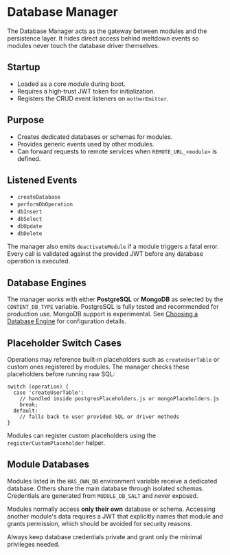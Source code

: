 # Database Manager

The Database Manager acts as the gateway between modules and the persistence layer. It hides direct access behind meltdown events so modules never touch the database driver themselves.

## Startup
- Loaded as a core module during boot.
- Requires a high‑trust JWT token for initialization.
- Registers the CRUD event listeners on `motherEmitter`.

## Purpose
- Creates dedicated databases or schemas for modules.
- Provides generic events used by other modules.
- Can forward requests to remote services when `REMOTE_URL_<module>` is defined.

## Listened Events
- `createDatabase`
- `performDbOperation`
- `dbInsert`
- `dbSelect`
- `dbUpdate`
- `dbDelete`

The manager also emits `deactivateModule` if a module triggers a fatal error. Every call is validated against the provided JWT before any database operation is executed.

## Database Engines
The manager works with either **PostgreSQL** or **MongoDB** as selected by the `CONTENT_DB_TYPE` variable. PostgreSQL is fully tested and recommended for production use. MongoDB support is experimental. See [Choosing a Database Engine](../choosing_database_engine.md) for configuration details.

## Placeholder Switch Cases
Operations may reference built‑in placeholders such as `createUserTable` or custom ones registered by modules. The manager checks these placeholders before running raw SQL:

```
switch (operation) {
  case 'createUserTable':
    // handled inside postgresPlaceholders.js or mongoPlaceholders.js
    break;
  default:
    // falls back to user provided SQL or driver methods
}
```

Modules can register custom placeholders using the `registerCustomPlaceholder` helper.

## Module Databases
Modules listed in the `HAS_OWN_DB` environment variable receive a dedicated database. Others share the main database through isolated schemas. Credentials are generated from `MODULE_DB_SALT` and never exposed.

Modules normally access **only their own** database or schema. Accessing another module's data requires a JWT that explicitly names that module and grants permission, which should be avoided for security reasons.

Always keep database credentials private and grant only the minimal privileges needed.
